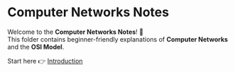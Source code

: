# Computer Networks Notes

Welcome to the **Computer Networks Notes**! 🚀  
This folder contains beginner-friendly explanations of **Computer Networks** and the **OSI Model**.

Start here 👉 [Introduction](1-intro.md)
